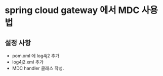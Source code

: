 # spring cloud gateway 에서 MDC 사용법

## 설정 사항
- pom.xml 에 log4j2 추가
- log4j2.xml 추가
- MDC handler 클래스 작성.

